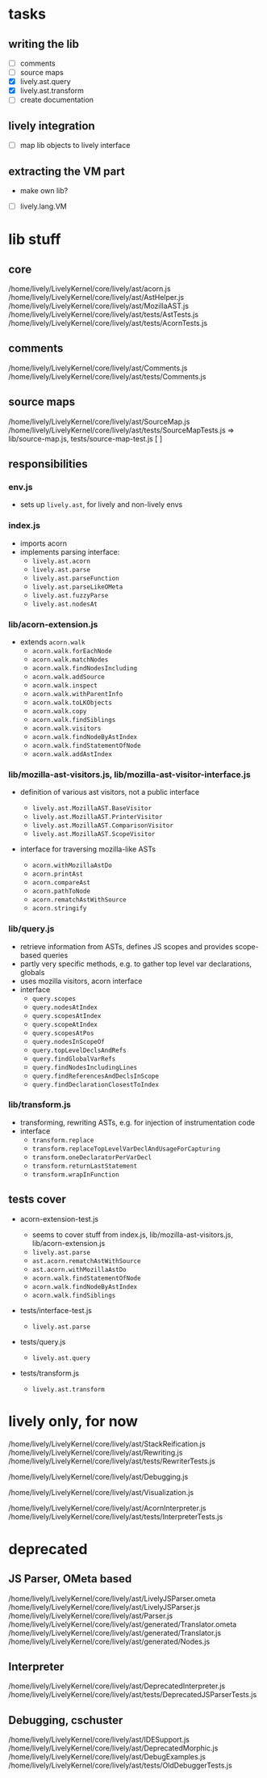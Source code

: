 # tasks

## writing the lib

- [ ] comments
- [ ] source maps
- [X] lively.ast.query
- [X] lively.ast.transform
- [ ] create documentation

## lively integration

- [ ] map lib objects to lively interface

## extracting the VM part

- make own lib?
- [ ] lively.lang.VM

<!---=-=-=-=-=-=-=-=-=-=-=-=-=-=-=-=-=-=-=-=-=-=-=-=-=-=-=--->

# lib stuff

## core

/home/lively/LivelyKernel/core/lively/ast/acorn.js
/home/lively/LivelyKernel/core/lively/ast/AstHelper.js
/home/lively/LivelyKernel/core/lively/ast/MozillaAST.js
/home/lively/LivelyKernel/core/lively/ast/tests/AstTests.js
/home/lively/LivelyKernel/core/lively/ast/tests/AcornTests.js

## comments

/home/lively/LivelyKernel/core/lively/ast/Comments.js
/home/lively/LivelyKernel/core/lively/ast/tests/Comments.js

## source maps
/home/lively/LivelyKernel/core/lively/ast/SourceMap.js
/home/lively/LivelyKernel/core/lively/ast/tests/SourceMapTests.js
=> lib/source-map.js, tests/source-map-test.js [ ]

## responsibilities

### env.js

- sets up `lively.ast`, for lively and non-lively envs

### index.js

- imports acorn
- implements parsing interface:
    - `lively.ast.acorn`
    - `lively.ast.parse`
    - `lively.ast.parseFunction`
    - `lively.ast.parseLikeOMeta`
    - `lively.ast.fuzzyParse`
    - `lively.ast.nodesAt`

### lib/acorn-extension.js

- extends `acorn.walk` 
  - `acorn.walk.forEachNode`
  - `acorn.walk.matchNodes`
  - `acorn.walk.findNodesIncluding`
  - `acorn.walk.addSource`
  - `acorn.walk.inspect`
  - `acorn.walk.withParentInfo`
  - `acorn.walk.toLKObjects`
  - `acorn.walk.copy`
  - `acorn.walk.findSiblings`
  - `acorn.walk.visitors`
  - `acorn.walk.findNodeByAstIndex`
  - `acorn.walk.findStatementOfNode`
  - `acorn.walk.addAstIndex`

### lib/mozilla-ast-visitors.js, lib/mozilla-ast-visitor-interface.js

- definition of various ast visitors, not a public interface
  - `lively.ast.MozillaAST.BaseVisitor`
  - `lively.ast.MozillaAST.PrinterVisitor`
  - `lively.ast.MozillaAST.ComparisonVisitor`
  - `lively.ast.MozillaAST.ScopeVisitor`

- interface for traversing mozilla-like ASTs
  - `acorn.withMozillaAstDo`
  - `acorn.printAst`
  - `acorn.compareAst`
  - `acorn.pathToNode`
  - `acorn.rematchAstWithSource`
  - `acorn.stringify`

### lib/query.js

- retrieve information from ASTs, defines JS scopes and provides scope-based queries
- partly very specific methods, e.g. to gather top level var declarations, globals
- uses mozilla visitors, acorn interface
- interface
    - `query.scopes`
    - `query.nodesAtIndex`
    - `query.scopesAtIndex`
    - `query.scopeAtIndex`
    - `query.scopesAtPos`
    - `query.nodesInScopeOf`
    - `query.topLevelDeclsAndRefs`
    - `query.findGlobalVarRefs`
    - `query.findNodesIncludingLines`
    - `query.findReferencesAndDeclsInScope`
    - `query.findDeclarationClosestToIndex`

### lib/transform.js

- transforming, rewriting ASTs, e.g. for injection of instrumentation code
- interface
    - `transform.replace`
    - `transform.replaceTopLevelVarDeclAndUsageForCapturing`
    - `transform.oneDeclaratorPerVarDecl`
    - `transform.returnLastStatement`
    - `transform.wrapInFunction`

## tests cover

- acorn-extension-test.js
  - seems to cover stuff from index.js, lib/mozilla-ast-visitors.js, lib/acorn-extension.js
  - `lively.ast.parse`
  - `ast.acorn.rematchAstWithSource`
  - `ast.acorn.withMozillaAstDo`
  - `acorn.walk.findStatementOfNode`
  - `acorn.walk.findNodeByAstIndex`
  - `acorn.walk.findSiblings`

- tests/interface-test.js
  - `lively.ast.parse`

- tests/query.js
  - `lively.ast.query`

- tests/transform.js
  - `lively.ast.transform`

<!---=-=-=-=-=-=-=-=-=-=-=-=-=-=-=-=-=-=-=-=-=-=-=-=-=-=-=--->

# lively only, for now
/home/lively/LivelyKernel/core/lively/ast/StackReification.js
/home/lively/LivelyKernel/core/lively/ast/Rewriting.js
/home/lively/LivelyKernel/core/lively/ast/tests/RewriterTests.js

/home/lively/LivelyKernel/core/lively/ast/Debugging.js

/home/lively/LivelyKernel/core/lively/ast/Visualization.js

/home/lively/LivelyKernel/core/lively/ast/AcornInterpreter.js
/home/lively/LivelyKernel/core/lively/ast/tests/InterpreterTests.js

<!---=-=-=-=-=-=-=-=-=-=-=-=-=-=-=-=-=-=-=-=-=-=-=-=-=-=-=--->

# deprecated

## JS Parser, OMeta based

/home/lively/LivelyKernel/core/lively/ast/LivelyJSParser.ometa
/home/lively/LivelyKernel/core/lively/ast/LivelyJSParser.js
/home/lively/LivelyKernel/core/lively/ast/Parser.js
/home/lively/LivelyKernel/core/lively/ast/generated/Translator.ometa
/home/lively/LivelyKernel/core/lively/ast/generated/Translator.js
/home/lively/LivelyKernel/core/lively/ast/generated/Nodes.js

## Interpreter

/home/lively/LivelyKernel/core/lively/ast/DeprecatedInterpreter.js
/home/lively/LivelyKernel/core/lively/ast/tests/DeprecatedJSParserTests.js

## Debugging, cschuster

/home/lively/LivelyKernel/core/lively/ast/IDESupport.js
/home/lively/LivelyKernel/core/lively/ast/DeprecatedMorphic.js
/home/lively/LivelyKernel/core/lively/ast/DebugExamples.js
/home/lively/LivelyKernel/core/lively/ast/tests/OldDebuggerTests.js
